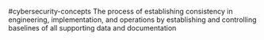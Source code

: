 #cybersecurity-concepts 
The process of establishing consistency in engineering, implementation, and operations by establishing and controlling baselines of all supporting data and documentation 